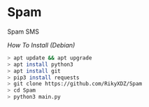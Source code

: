 # Spam
Spam SMS

*How To Install (Debian)*
`````bash
> apt update && apt upgrade
> apt install python3
> apt install git
> pip3 install requests
> git clone https://github.com/RikyXDZ/Spam
> cd Spam
> python3 main.py
``````

